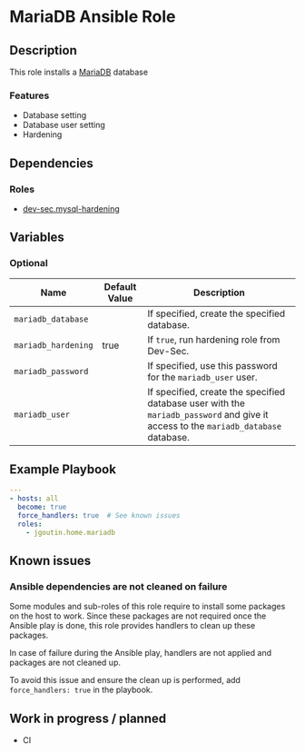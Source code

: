 # MariaDB Ansible Role

## Description

This role installs a [MariaDB](https://mariadb.org) database

### Features

* Database setting
* Database user setting
* Hardening

## Dependencies

### Roles

* [dev-sec.mysql-hardening](https://galaxy.ansible.com/dev-sec/mysql-hardening)

## Variables

### Optional

| Name           | Default Value | Description                        |
| -------------- | ------------- | -----------------------------------|
| `mariadb_database`| | If specified, create the specified database.
| `mariadb_hardening`| true | If `true`, run hardening role from Dev-Sec.
| `mariadb_password`| | If specified, use this password for the `mariadb_user` user.
| `mariadb_user`| | If specified, create the specified database user with the `mariadb_password` and give it access to the `mariadb_database` database.

## Example Playbook

```yaml
---
- hosts: all
  become: true
  force_handlers: true  # See known issues
  roles:
    - jgoutin.home.mariadb
```

## Known issues

### Ansible dependencies are not cleaned on failure

Some modules and sub-roles of this role require to install some packages on
the host to work. Since these packages are not required once the Ansible play is
done, this role provides handlers to clean up these packages.

In case of failure during the Ansible play, handlers are not applied and
packages are not cleaned up.

To avoid this issue and ensure the clean up is performed, add 
`force_handlers: true` in the playbook.

## Work in progress / planned

* CI
